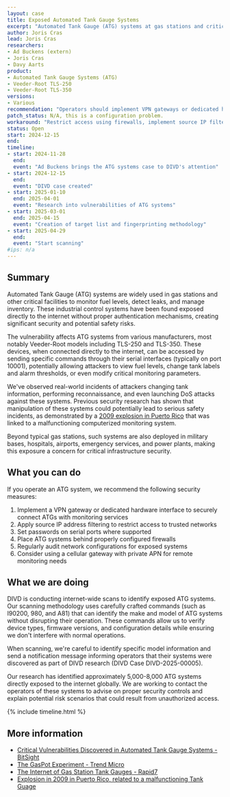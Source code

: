 ```yaml
---
layout: case
title: Exposed Automated Tank Gauge Systems
excerpt: "Automated Tank Gauge (ATG) systems at gas stations and critical facilities are exposed to the internet without proper authentication, allowing unauthorized access to fuel monitoring systems."
author: Joris Cras
lead: Joris Cras
researchers:
- Ad Buckens (extern)
- Joris Cras
- Davy Aarts
product: 
- Automated Tank Gauge Systems (ATG)
- Veeder-Root TLS-250
- Veeder-Root TLS-350 
versions: 
- Various
recommendation: "Operators should implement VPN gateways or dedicated hardware interfaces to connect ATGs with monitoring services. Alternative mitigations include applying source IP address filters or setting passwords on serial ports."
patch_status: N/A, this is a configuration problem.
workaround: "Restrict access using firewalls, implement source IP filtering, or set up a VPN for secure remote access."
status: Open
start: 2024-12-15
end: 
timeline:
- start: 2024-11-28
  end:
  event: "Ad Buckens brings the ATG systems case to DIVD's attention"
- start: 2024-12-15
  end:
  event: "DIVD case created"
- start: 2025-01-10
  end: 2025-04-01
  event: "Research into vulnerabilities of ATG systems"
- start: 2025-03-01
  end: 2025-04-15
  event: "Creation of target list and fingerprinting methodology"
- start: 2025-04-29
  end: 
  event: "Start scanning"
#ips: n/a
---
```

## Summary

Automated Tank Gauge (ATG) systems are widely used in gas stations and other critical facilities to monitor fuel levels, detect leaks, and manage inventory. These industrial control systems have been found exposed directly to the internet without proper authentication mechanisms, creating significant security and potential safety risks.

The vulnerability affects ATG systems from various manufacturers, most notably Veeder-Root models including TLS-250 and TLS-350. These devices, when connected directly to the internet, can be accessed by sending specific commands through their serial interfaces (typically on port 10001), potentially allowing attackers to view fuel levels, change tank labels and alarm thresholds, or even modify critical monitoring parameters.

We've observed real-world incidents of attackers changing tank information, performing reconnaissance, and even launching DoS attacks against these systems. Previous security research has shown that manipulation of these systems could potentially lead to serious safety incidents, as demonstrated by a [2009 explosion in Puerto Rico](https://edition.cnn.com/2009/US/11/17/puerto.rico.fire.investigation/index.html)  that was linked to a malfunctioning computerized monitoring system.

Beyond typical gas stations, such systems are also deployed in military bases, hospitals, airports, emergency services, and power plants, making this exposure a concern for critical infrastructure security.

## What you can do

If you operate an ATG system, we recommend the following security measures:

1. Implement a VPN gateway or dedicated hardware interface to securely connect ATGs with monitoring services
2. Apply source IP address filtering to restrict access to trusted networks
3. Set passwords on serial ports where supported
4. Place ATG systems behind properly configured firewalls
5. Regularly audit network configurations for exposed systems
6. Consider using a cellular gateway with private APN for remote monitoring needs

## What we are doing

DIVD is conducting internet-wide scans to identify exposed ATG systems. Our scanning methodology uses carefully crafted commands (such as I90200, 980, and A81) that can identify the make and model of ATG systems without disrupting their operation. These commands allow us to verify device types, firmware versions, and configuration details while ensuring we don't interfere with normal operations.

When scanning, we're careful to identify specific model information and send a notification message informing operators that their systems were discovered as part of DIVD research (DIVD Case DIVD-2025-00005).

Our research has identified approximately 5,000-8,000 ATG systems directly exposed to the internet globally. We are working to contact the operators of these systems to advise on proper security controls and explain potential risk scenarios that could result from unauthorized access.

{% include timeline.html %}

## More information

* [Critical Vulnerabilities Discovered in Automated Tank Gauge Systems - BitSight](https://www.bitsight.com/blog/critical-vulnerabilities-discovered-automated-tank-gauge-systems)
* [The GasPot Experiment - Trend Micro](https://www.trendmicro.com/vinfo/us/security/news/cybercrime-and-digital-threats/the-gaspot-experiment)
* [The Internet of Gas Station Tank Gauges - Rapid7](https://www.rapid7.com/blog/post/2015/01/22/the-internet-of-gas-station-tank-gauges/)
* [Explosion in 2009 in Puerto Rico, related to a malfunctioning Tank Guage](https://edition.cnn.com/2009/US/11/17/puerto.rico.fire.investigation/index.html)

